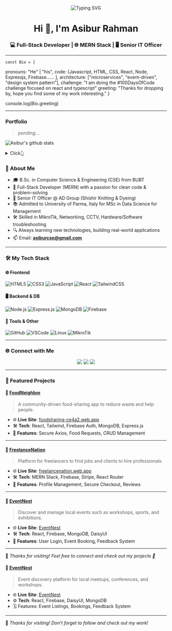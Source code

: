 <!-- BANNER -->
<p align="center">
  <img src="https://readme-typing-svg.demolab.com/?lines=Asibur+Rahman;Full-Stack+Web+Developer;MERN+Stack+Specialist;IT+Infrastructure+Expert&center=true&width=1000&height=50&font=Fira+Code&pause=1000&color=1F75FE&vCenter=true" alt="Typing SVG" />
</p>

<!-- NAME & TITLE -->
<h1 align="center">Hi 👋, I'm Asibur Rahman</h1>
<h3 align="center">💻 Full-Stack Developer | 🌐 MERN Stack | 🖥️ Senior IT Officer</h3>

---



    const Bio = {
  pronouns: "He" | "his",
  code: [Javascript, HTML, CSS, React, Node, Expressjs, Firebase...... ],
  architecture: ["microservices", "event-driven", "design system pattern"],
 challenge: "I am doing the #100DaysOfCode challenge focused on react and typescript"
 greeting: "Thanks for dropping by, hope you find some of my work interesting."
}
        
console.log(Bio.greeting)

---

### Portfolio

> *pending...*

![Asibur's github stats](https://github-readme-stats.vercel.app/api?username=mopig&show_icons=true&theme=dracula&hide=stars,issues)

<details>
  <summary>Click👆</summary>
  <pre>
  🤷‍♂️
  </pre>
</details>


### 📌 About Me

- 🎓 B.Sc. in Computer Science & Engineering (CSE) from BUBT  
- 🎯 Full-Stack Developer (MERN) with a passion for clean code & problem-solving  
- 💼 Senior IT Officer @ AD Group (Shishir Knitting & Dyeing)  
- 📚 Admitted to University of Parma, Italy for MSc in Data Science for Management  
- 🛠️ Skilled in MikroTik, Networking, CCTV, Hardware/Software troubleshooting  
- 🔍 Always learning new technologies, building real-world applications  
- 📫 Email: **asiburcse@gmail.com**

---

### 🛠️ My Tech Stack

#### 🌐 Frontend
![HTML5](https://img.shields.io/badge/-HTML5-E34F26?logo=html5&logoColor=fff&style=for-the-badge)
![CSS3](https://img.shields.io/badge/-CSS3-1572B6?logo=css3&logoColor=fff&style=for-the-badge)
![JavaScript](https://img.shields.io/badge/-JavaScript-F7DF1E?logo=javascript&logoColor=000&style=for-the-badge)
![React](https://img.shields.io/badge/-React-61DAFB?logo=react&logoColor=000&style=for-the-badge)
![TailwindCSS](https://img.shields.io/badge/-TailwindCSS-38B2AC?logo=tailwind-css&logoColor=fff&style=for-the-badge)

#### 🖥️ Backend & DB
![Node.js](https://img.shields.io/badge/-Node.js-339933?logo=node.js&logoColor=fff&style=for-the-badge)
![Express.js](https://img.shields.io/badge/-Express.js-000000?logo=express&logoColor=fff&style=for-the-badge)
![MongoDB](https://img.shields.io/badge/-MongoDB-47A248?logo=mongodb&logoColor=fff&style=for-the-badge)
![Firebase](https://img.shields.io/badge/-Firebase-FFCA28?logo=firebase&logoColor=000&style=for-the-badge)

#### 🧰 Tools & Other
![GitHub](https://img.shields.io/badge/-GitHub-181717?logo=github&logoColor=fff&style=for-the-badge)
![VSCode](https://img.shields.io/badge/-VSCode-007ACC?logo=visual-studio-code&logoColor=fff&style=for-the-badge)
![Linux](https://img.shields.io/badge/-Linux-FCC624?logo=linux&logoColor=000&style=for-the-badge)
![MikroTik](https://img.shields.io/badge/-MikroTik-E82C0C?logoColor=white&style=for-the-badge)

---

### 🌐 Connect with Me

<p align="center">
  <a href="mailto:asiburcse@gmail.com"><img src="https://img.shields.io/badge/Gmail-D14836?style=for-the-badge&logo=gmail&logoColor=white" /></a>
  <a href="https://www.linkedin.com/in/asiburrahman27/"><img src="https://img.shields.io/badge/LinkedIn-blue?style=for-the-badge&logo=linkedin&logoColor=white" /></a>
  <a href="https://www.facebook.com/asibur.rahman27/"><img src="https://img.shields.io/badge/Facebook-1877F2?style=for-the-badge&logo=facebook&logoColor=white" /></a>
</p>

---



### 🚀 Featured Projects

#### 🥘 [FoodNeighbor](https://foodsharing-ce4a2.web.app/)
> A community-driven food-sharing app to reduce waste and help people.

- 🌐 **Live Site**: [foodsharing-ce4a2.web.app](https://foodsharing-ce4a2.web.app/)
- 🛠️ **Tech**: React, Tailwind, Firebase Auth, MongoDB, Express.js
- 🔐 **Features**: Secure Axios, Food Requests, CRUD Management

---

#### 💼 [FreelanceNation](https://freelancenation.web.app/)
> Platform for freelancers to find jobs and clients to hire professionals.

- 🌐 **Live Site**: [freelancenation.web.app](https://freelancenation.web.app/)
- 🛠️ **Tech**: MERN Stack, Firebase, Stripe, React Router
- 🔁 **Features**: Profile Management, Secure Checkout, Reviews

---

#### 🎉 [EventNest](https://preeminent-platypus-50b78a.netlify.app/)
> Discover and manage local events such as workshops, sports, and exhibitions.

- 🌐 **Live Site**: [EventNest](https://preeminent-platypus-50b78a.netlify.app/)
- 🛠️ **Tech**: React, Firebase, MongoDB, DaisyUI
- 📅 **Features**: User Login, Event Booking, Feedback System

---

🔗 _Thanks for visiting! Feel free to connect and check out my projects 🚀_


#### 🎉 [EventNest](https://preeminent-platypus-50b78a.netlify.app/)
> Event discovery platform for local meetups, conferences, and workshops.

- 🌐 **Live Site**: [EventNest](https://preeminent-platypus-50b78a.netlify.app/)
- ⚙️ **Tech**: React, Firebase, DaisyUI, MongoDB
- 🗓️ Features: Event Listings, Bookings, Feedback System

---

🔗 _Thanks for visiting! Don't forget to follow and check out my work!_
